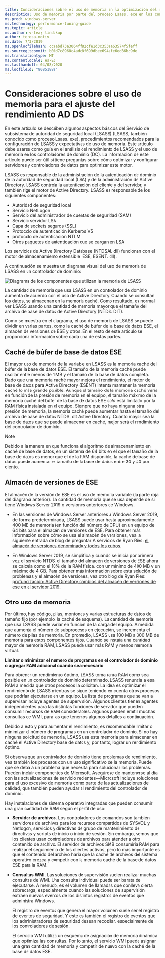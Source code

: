 ```yaml
---
title: Consideraciones sobre el uso de memoria en la optimización del rendimiento de AD DS
description: Uso de memoria por parte del proceso Lsass. exe en los controladores de dominio que ejecutan Windows Server 2012 R2, 2016 y 2019.
ms.prod: windows-server
ms.technology: performance-tuning-guide
ms.topic: article
ms.author: v-tea; lindakup
author: teresa-motiv
ms.date: 7/3/2019
ms.openlocfilehash: cceabd73a3064ff82cfe1d3c353ea63574f5feff
ms.sourcegitcommit: b00d7c8968c4adc8f699dbee694afe6ed36bc9de
ms.translationtype: MT
ms.contentlocale: es-ES
ms.lasthandoff: 04/08/2020
ms.locfileid: "80851888"
---
```

# <a name="memory-usage-considerations-for-ad-ds-performance-tuning"></a>Consideraciones sobre el uso de memoria para el ajuste del rendimiento AD DS

En este artículo se describen algunos aspectos básicos del Servicio de subsistema de autoridad de seguridad local (LSASS) (LSASS, también conocido como proceso Lsass. exe), procedimientos recomendados para la configuración de LSASS y expectativas de uso de memoria. Este artículo debe usarse como guía en el análisis del rendimiento de LSASS y el uso de memoria en los controladores de dominio (DC). La información de este artículo puede ser útil si tiene preguntas sobre cómo optimizar y configurar servidores y controladores de datos para optimizar este motor.  

LSASS es responsable de la administración de la autenticación de dominio de la autoridad de seguridad local (LSA) y de la administración de Active Directory. LSASS controla la autenticación del cliente y del servidor, y también rige el motor de Active Directory. LSASS es responsable de los siguientes componentes:  

- Autoridad de seguridad local
- Servicio NetLogon
- Servicio del administrador de cuentas de seguridad (SAM)
- Servicio servidor LSA
- Capa de sockets seguros (SSL)
- Protocolo de autenticación Kerberos V5
- protocolo de autenticación NTLM
- Otros paquetes de autenticación que se cargan en LSA

Los servicios de Active Directory Database (NTDSAI. dll) funcionan con el motor de almacenamiento extensible (ESE, ESENT. dll).

A continuación se muestra un diagrama visual del uso de memoria de LSASS en un controlador de dominio:

![Diagrama de los componentes que utilizan la memoria de LSASS](media/domain-controller-lsass-memory-usage.png)  

La cantidad de memoria que usa LSASS en un controlador de dominio aumenta de acuerdo con el uso de Active Directory. Cuando se consultan los datos, se almacenan en la memoria caché. Como resultado, es normal ver LSASS usando una cantidad de memoria mayor que el tamaño del archivo de base de datos de Active Directory (NTDS. DIT).

Como se muestra en el diagrama, el uso de memoria de LSASS se puede dividir en varias partes, como la caché de búfer de la base de datos ESE, el almacén de versiones de ESE y otros. En el resto de este artículo se proporciona información sobre cada una de estas partes.

## <a name="ese-database-buffer-cache"></a>Caché de búfer de base de datos ESE  
El mayor uso de memoria de la variable en LSASS es la memoria caché del búfer de la base de datos ESE. El tamaño de la memoria caché puede oscilar entre menos de 1 MB y el tamaño de la base de datos completa. Dado que una memoria caché mayor mejora el rendimiento, el motor de base de datos para Active Directory (ESENT) intenta mantener la memoria caché lo más grande posible. Aunque el tamaño de la memoria caché varía en función de la presión de memoria en el equipo, el tamaño máximo de la memoria caché del búfer de la base de datos ESE *solo* está limitado por la RAM física instalada en el equipo. Siempre que no haya ninguna otra presión de memoria, la memoria caché puede aumentar hasta el tamaño del archivo de base de datos NTDS. dit Active Directory. Cuanto mayor sea la base de datos que se puede almacenar en caché, mejor será el rendimiento del controlador de dominio.  
  
> [!NOTE]
> Debido a la manera en que funciona el algoritmo de almacenamiento en caché de base de datos, en un sistema de 64 bits en el que el tamaño de la base de datos es menor que el de la RAM disponible, la caché de base de datos puede aumentar el tamaño de la base de datos entre 30 y 40 por ciento.

## <a name="ese-version-store"></a>Almacén de versiones de ESE

El almacén de la versión de ESE es el uso de memoria variable (la parte roja del diagrama anterior). La cantidad de memoria que se usa depende de si tiene Windows Server 2019 o versiones anteriores de Windows.

- En las versiones de Windows Server anteriores a Windows Server 2019, de forma predeterminada, LSASS puede usar hasta aproximadamente 400 MB de memoria (en función del número de CPU) en un equipo de 64 bits para el almacén de versiones de ESE. Para obtener más información sobre cómo se usa el almacén de versiones, vea la siguiente entrada de blog de preguntar A servicios de Ryan Ries: [el almacén de versiones denominado y todos los cubos](https://techcommunity.microsoft.com/t5/Ask-the-Directory-Services-Team/The-Version-Store-Called-and-They-8217-re-All-Out-of-Buckets/ba-p/400415).

- En Windows Server 2019, se simplifica y cuando se inicia por primera vez el servicio NTDS, el tamaño del almacén de versiones de ESE ahora se calcula como el 10% de la RAM física, con un mínimo de 400 MB y un máximo de 4 GB. Para obtener más información sobre esta solución de problemas y el almacén de versiones, vea otro blog de Ryan Ries: [profundización: Active Directory cambios del almacén de versiones de ese en el servidor 2019](https://techcommunity.microsoft.com/t5/Ask-the-Directory-Services-Team/Deep-Dive-Active-Directory-ESE-Version-Store-Changes-in-Server/ba-p/400510).

## <a name="other-memory-use"></a>Otro uso de memoria

Por último, hay código, pilas, montones y varias estructuras de datos de tamaño fijo (por ejemplo, la caché de esquema). La cantidad de memoria que usa LSASS puede variar en función de la carga del equipo. A medida que aumenta el número de subprocesos en ejecución, se incrementa el número de pilas de memoria. En promedio, LSASS usa 100 MB a 300 MB de memoria para estos componentes fijos. Cuando se instala una cantidad mayor de memoria RAM, LSASS puede usar más RAM y menos memoria virtual.

**Limitar o minimizar el número de programas en el controlador de dominio o agregar RAM adicional cuando sea necesario**

Para obtener un rendimiento óptimo, LSASS toma tanta RAM como sea posible en un controlador de dominio determinado. LSASS renuncia a esa RAM a medida que otros procesos la solicitan. La idea es optimizar el rendimiento de LSASS mientras se sigue teniendo en cuenta otros procesos que podrían ejecutarse en un equipo. La lista de programas que se van a supervisar incluye agentes de supervisión. Algunos clientes tienen agentes independientes para las distintas funciones de servidor que pueden consumir recursos de RAM considerables. Algunos pueden emitir muchas consultas de WMI, para las que tenemos algunos detalles a continuación.

Debido a esto y para aumentar el rendimiento, es recomendable limitar o minimizar el número de programas en un controlador de dominio. Si no hay ninguna solicitud de memoria, LSASS usa esta memoria para almacenar en caché el Active Directory base de datos y, por tanto, lograr un rendimiento óptimo.

Si observa que un controlador de dominio tiene problemas de rendimiento, vea también los procesos con un uso significativo de la memoria. Puede que se deba a un problema que necesita para solucionar los problemas. Pueden incluir componentes de Microsoft. Asegúrese de mantenerse al día con las actualizaciones de servicio recientes&mdash;Microsoft incluye soluciones para el uso excesivo de memoria como parte de las actualizaciones de calidad, que también pueden ayudar al rendimiento del controlador de dominio.

Hay instalaciones de sistema operativo integradas que pueden consumir una gran cantidad de RAM según el perfil de uso:

- **Servidor de archivos**. Los controladores de comandos son también servidores de archivos para los recursos compartidos de SYSVOL y Netlogon, servicios y directivas de grupo de mantenimiento de directivas y scripts de inicio o inicio de sesión.
  Sin embargo, vemos que los clientes usan controladores de archivos para atender a otro contenido de archivo. El servidor de archivos SMB consumiría RAM para realizar el seguimiento de los clientes activos, pero lo más importante es que el contenido del archivo haría que la caché de archivos del sistema operativo crezca y competir con la memoria caché de la base de datos ESE para la RAM.  

- **Consultas WMI**. Las soluciones de supervisión suelen realizar muchas consultas de WMI. Una consulta individual puede ser barata de ejecutarse. A menudo, es el volumen de llamadas que conlleva cierta sobrecarga, especialmente cuando las soluciones de supervisión extraen nuevos eventos de los distintos registros de eventos que administra Windows.  

  El registro de eventos que genera el mayor volumen suele ser el registro de eventos de seguridad. Y este es también el registro de eventos que los administradores de seguridad desean recopilar, especialmente de los controladores de sesión.  

  El servicio WMI utiliza un esquema de asignación de memoria dinámica que optimiza las consultas. Por lo tanto, el servicio WMI puede asignar una gran cantidad de memoria y competir de nuevo con la caché de la base de datos ESE.  

